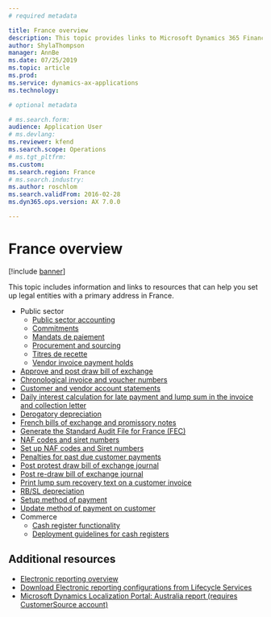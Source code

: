 ```yaml
---
# required metadata

title: France overview
description: This topic provides links to Microsoft Dynamics 365 Finance documentation resources for France. 
author: ShylaThompson
manager: AnnBe
ms.date: 07/25/2019
ms.topic: article
ms.prod: 
ms.service: dynamics-ax-applications
ms.technology: 

# optional metadata

# ms.search.form: 
audience: Application User
# ms.devlang: 
ms.reviewer: kfend
ms.search.scope: Operations
# ms.tgt_pltfrm: 
ms.custom: 
ms.search.region: France
# ms.search.industry: 
ms.author: roschlom
ms.search.validFrom: 2016-02-28
ms.dyn365.ops.version: AX 7.0.0

---
```


# France overview

[!include [banner](../includes/banner.md)]

This topic includes information and links to resources that can help you set up legal entities with a primary address in France. 

- Public sector
  - [Public sector accounting](emea-fra-public-sector-accounting.md)
  - [Commitments](emea-fra-commitments-public-sector.md)
  - [Mandats de paiement](emea-fra-mandats-de-paiement.md)
  - [Procurement and sourcing](emea-fra-procurement-sourcing-public-sector.md)
  - [Titres de recette](emea-fra-titres-de-recette-public-sector.md)
  - [Vendor invoice payment holds](emea-fra-vendor-invoice-payment-holds-public-sector.md)
- [Approve and post draw bill of exchange](tasks/fr-00004-approve-post-draw-bill-exchange.md)
- [Chronological invoice and voucher numbers](emea-fra-chronological-invoices-vouchers.md)
- [Customer and vendor account statements](tasks/fr-00002-customer-vendor-account-statements.md)
- [Daily interest calculation for late payment and lump sum in the invoice and collection letter](tasks/fr-00018-daily-interest.md)
- [Derogatory depreciation](emea-fra-derogatory-depreciation.md)
- [French bills of exchange and promissory notes](tasks/fr-00004-french-bills-exchange-promissory-notes.md)
- [Generate the Standard Audit File for France (FEC)](emea-fra-fec-audit-file.md)
- [NAF codes and siret numbers](emea-fra-naf-codes-siret-numbers.md)
- [Set up NAF codes and Siret numbers](tasks/fr-00003-naf-codes-siret-numbers.md)
- [Penalties for past due customer payments](emea-fra-apply-penalty-customer-payment-past-due.md)
- [Post protest draw bill of exchange journal](tasks/fr-00004-post-protest-draw-bill-exchange-journal.md)
- [Post re-draw bill of exchange journal](tasks/fr-00004-post-re-draw-bill-exchange-journal.md)
- [Print lump sum recovery text on a customer invoice](emea-fra-print-lump-sum-recovery-text.md)
- [RB/SL depreciation](emea-fra-rbsl-depreciation.md)
- [Setup method of payment](tasks/fr-00004-setup-method-payment.md)
- [Update method of payment on customer](tasks/fr-00004-update-method-payment-customer.md)
- Commerce
  - [Cash register functionality](../../retail/localizations/emea-fra-cash-registers.md)
  - [Deployment guidelines for cash registers](../../retail/localizations/emea-fra-deployment.md)

## Additional resources

- [Electronic reporting overview](../../dev-itpro/analytics/general-electronic-reporting.md)
- [Download Electronic reporting configurations from Lifecycle Services](../../dev-itpro/analytics/download-electronic-reporting-configuration-lcs.md)
- [Microsoft Dynamics Localization Portal: Australia report (requires CustomerSource account)](https://mbs.microsoft.com/files/customer/AX/Support/supportnews/france.html)
